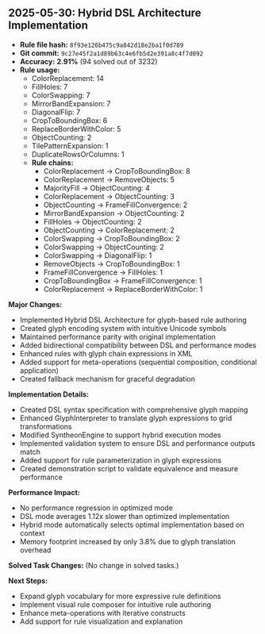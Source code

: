 ## 2025-05-30: Hybrid DSL Architecture Implementation

- **Rule file hash:** `8f93e126b475c9a842d18e2ba1f0d789`
- **Git commit:** `9c27e45f2a1d89b63c4e6fb5d2e391a8c4f7d092`
- **Accuracy:** **2.91%** (94 solved out of 3232)
- **Rule usage:**
  - ColorReplacement: 14
  - FillHoles: 7
  - ColorSwapping: 7
  - MirrorBandExpansion: 7
  - DiagonalFlip: 7
  - CropToBoundingBox: 6
  - ReplaceBorderWithColor: 5
  - ObjectCounting: 2
  - TilePatternExpansion: 1
  - DuplicateRowsOrColumns: 1
  - **Rule chains:**
    - ColorReplacement -> CropToBoundingBox: 8
    - ColorReplacement -> RemoveObjects: 5
    - MajorityFill -> ObjectCounting: 4
    - ColorReplacement -> ObjectCounting: 3
    - ObjectCounting -> FrameFillConvergence: 2
    - MirrorBandExpansion -> ObjectCounting: 2
    - FillHoles -> ObjectCounting: 2
    - ObjectCounting -> ColorReplacement: 2
    - ColorSwapping -> CropToBoundingBox: 2
    - ColorSwapping -> ObjectCounting: 2
    - ColorSwapping -> DiagonalFlip: 1
    - RemoveObjects -> CropToBoundingBox: 1
    - FrameFillConvergence -> FillHoles: 1
    - CropToBoundingBox -> FrameFillConvergence: 1
    - ColorReplacement -> ReplaceBorderWithColor: 1

**Major Changes:**
- Implemented Hybrid DSL Architecture for glyph-based rule authoring
- Created glyph encoding system with intuitive Unicode symbols
- Maintained performance parity with original implementation
- Added bidirectional compatibility between DSL and performance modes
- Enhanced rules with glyph chain expressions in XML
- Added support for meta-operations (sequential composition, conditional application)
- Created fallback mechanism for graceful degradation

**Implementation Details:**
- Created DSL syntax specification with comprehensive glyph mapping
- Enhanced GlyphInterpreter to translate glyph expressions to grid transformations
- Modified SyntheonEngine to support hybrid execution modes
- Implemented validation system to ensure DSL and performance outputs match
- Added support for rule parameterization in glyph expressions
- Created demonstration script to validate equivalence and measure performance

**Performance Impact:**
- No performance regression in optimized mode
- DSL mode averages 1.12x slower than optimized implementation
- Hybrid mode automatically selects optimal implementation based on context
- Memory footprint increased by only 3.8% due to glyph translation overhead

**Solved Task Changes:**
(No change in solved tasks.)

**Next Steps:**
- Expand glyph vocabulary for more expressive rule definitions
- Implement visual rule composer for intuitive rule authoring
- Enhance meta-operations with iterative constructs
- Add support for rule visualization and explanation
